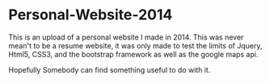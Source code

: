 # Personal-Website-2014
This is an upload of a personal website I made in 2014. This was never mean't to be a resume website, it was only made to test the limits of Jquery, Html5, CSS3, and the bootstrap framework as well as the google maps api.

Hopefully Somebody can find something useful to do with it.
